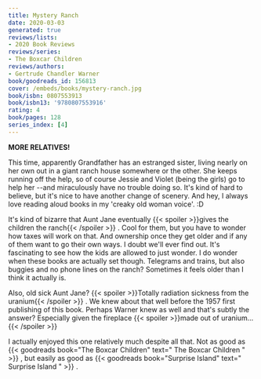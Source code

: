 ```yaml
---
title: Mystery Ranch
date: 2020-03-03
generated: true
reviews/lists:
- 2020 Book Reviews
reviews/series:
- The Boxcar Children
reviews/authors:
- Gertrude Chandler Warner
book/goodreads_id: 156813
cover: /embeds/books/mystery-ranch.jpg
book/isbn: 0807553913
book/isbn13: '9780807553916'
rating: 4
book/pages: 128
series_index: [4]
---
```

**MORE RELATIVES!**  

This time, apparently Grandfather has an estranged sister, living nearly on her own out in a giant ranch house somewhere or the other. She keeps running off the help, so of course Jessie and Violet (being the girls) go to help her --and miraculously have no trouble doing so. It's kind of hard to believe, but it's nice to have another change of scenery. And hey, I always love reading aloud books in my 'creaky old woman voice'. :D  

<!--more-->

It's kind of bizarre that Aunt Jane eventually  {{< spoiler >}}gives the children the ranch{{< /spoiler >}}  . Cool for them, but you have to wonder how taxes will work on that. And ownership once they get older and if any of them want to go their own ways. I doubt we'll ever find out. It's fascinating to see how the kids are allowed to just wonder. I do wonder when these books are actually set though. Telegrams and trains, but also buggies and no phone lines on the ranch? Sometimes it feels older than I think it actually is.  

Also, old sick Aunt Jane?  {{< spoiler >}}Totally radiation sickness from the uranium{{< /spoiler >}}  . We knew about that well before the 1957 first publishing of this book. Perhaps Warner knew as well and that's subtly the answer? Especially given the fireplace  {{< spoiler >}}made out of uranium...{{< /spoiler >}}  

I actually enjoyed this one relatively much despite all that. Not as good as {{< goodreads book="The Boxcar Children" text=" The Boxcar Children " >}} , but easily as good as {{< goodreads book="Surprise Island" text=" Surprise Island " >}} .
